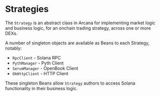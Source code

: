 # Strategies

The `Strategy` is an abstract class in Arcana for implementing market logic and business logic, for an onchain trading strategy, across one or more DEXs.

A number of singleton objects are available as Beans to each Strategy, notably:
- `RpcClient` - Solana RPC
- `PythManager` - Pyth Client
- `SerumManager` - OpenBook Client
- `OkHttpClient` - HTTP Client

These singleton Beans allow `Strategy` authors to access Solana functionality in their business logic.
